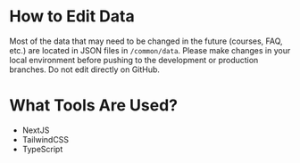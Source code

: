 # How to Edit Data
Most of the data that may need to be changed in the future (courses, FAQ, etc.) are located in JSON files in `/common/data`. Please make changes in your local environment before pushing to the development or production branches. Do not edit directly on GitHub.

# What Tools Are Used?
* NextJS
* TailwindCSS
* TypeScript

